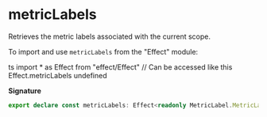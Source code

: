 # metricLabels

Retrieves the metric labels associated with the current scope.

To import and use `metricLabels` from the "Effect" module:

ts
import \* as Effect from "effect/Effect"
// Can be accessed like this
Effect.metricLabels
undefined

**Signature**

```ts
export declare const metricLabels: Effect<readonly MetricLabel.MetricLabel[], never, never>
```
